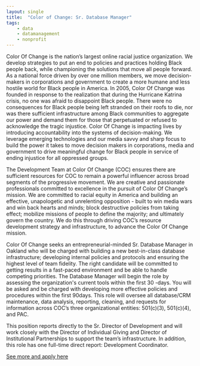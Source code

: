 ```yaml
---
layout: single
title:  "Color of Change: Sr. Database Manager"
tags: 
    - data
    - datamanagement
    - nonprofit
---
```


Color Of Change is the nation’s largest online racial justice organization. We develop strategies to put an end to policies and practices holding Black people back, while championing the solutions that move all people forward. As a national force driven by over one million members, we move decision-makers in corporations and government to create a more humane and less hostile world for Black people in America. In 2005, Color Of Change was founded in response to the realization that during the Hurricane Katrina crisis, no one was afraid to disappoint Black people. There were no consequences for Black people being left stranded on their roofs to die, nor was there sufficient infrastructure among Black communities to aggregate our power and demand them for those that perpetuated or refused to acknowledge the tragic injustice. Color Of Change is impacting lives by introducing accountability into the systems of decision-making. We leverage emerging technologies and our media savvy and sharp focus to build the power it takes to move decision makers in corporations, media and government to drive meaningful change for Black people in service of ending injustice for all oppressed groups.

The Development Team at Color Of Change (COC) ensures there are sufficient resources for COC to remain a powerful influencer across broad segments of the progressive movement. We are creative and passionate professionals committed to excellence in the pursuit of Color Of Change’s mission. We are committed to racial equity in America and building an effective, unapologetic and unrelenting opposition - built to win media wars and win back hearts and minds; block destructive policies from taking effect; mobilize missions of people to define the majority; and ultimately govern the country. We do this through driving COC’s resource development strategy and infrastructure, to advance the Color Of Change mission.

Color Of Change seeks an entrepreneurial-minded Sr. Database Manager in Oakland who will be charged with building a new best-in-class database infrastructure; developing internal policies and protocols and ensuring the highest level of team fidelity. The right candidate will be committed to getting results in a fast-paced environment and be able to handle competing priorities. The Database Manager will begin the role by assessing the organization's current tools within the first 30 -days. You will be asked and be charged with developing more effective policies and procedures within the first 90days. This role will oversee all database/CRM maintenance, data analysis, reporting, cleaning, and requests for information across COC’s three organizational entities: 501(c)(3), 501(c)(4), and PAC.

This position reports directly to the Sr. Director of Development and will work closely with the Director of Individual Giving and Director of Institutional Partnerships to support the team’s infrastructure. In addition, this role has one full-time direct report: Development Coordinator.

[See more and apply here](https://colorofchange.org/careers/#op-309441-sr-database-manager)
